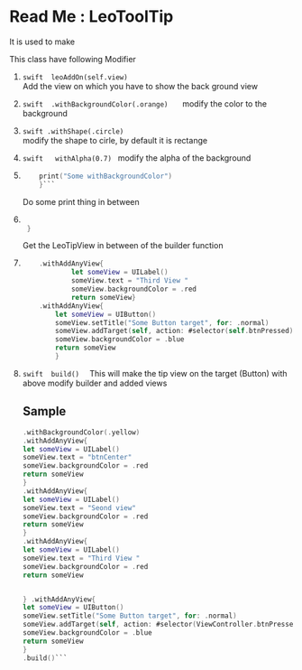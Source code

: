 #  Read Me : LeoToolTip 

It is   used to make 

This class have following Modifier 

1.  ```swift  leoAddOn(self.view) ```  
       Add the view on which you have to show the back ground view 

2.  ```swift  .withBackgroundColor(.orange)   ``` 
        modify  the color to the background 
        
3.  ```swift .withShape(.circle) ```  
         modify the shape to cirle, by default it is rectange
         
4.  ```swift   withAlpha(0.7) ```
        modify the alpha of the  background 
        
5.  ```swift   .withPrint(){
        print("Some withBackgroundColor")
        }```
    ```
    Do some print thing in between 
     
6.  ``` swift   .withSelf(){ object in
     
     }
     ```
    Get the LeoTipView in between of the builder function
     
7.  ```swift 
        .withAddAnyView{
                let someView = UILabel()
                someView.text = "Third View "
                someView.backgroundColor = .red
                return someView} 
        .withAddAnyView{
            let someView = UIButton()
            someView.setTitle("Some Button target", for: .normal)
            someView.addTarget(self, action: #selector(self.btnPressed), for: .touchUpInside)
            someView.backgroundColor = .blue
            return someView
            }
    ```
8.  ```swift  build()  ```
     This  will make the tip view on the target (Button)  with above modify builder and added views 
     
     
     ## Sample  
     
     ```swift        btnCenter.leoAddOn(self.view)
     .withBackgroundColor(.yellow)
     .withAddAnyView{
     let someView = UILabel()
     someView.text = "btnCenter"
     someView.backgroundColor = .red
     return someView
     }
     .withAddAnyView{
     let someView = UILabel()
     someView.text = "Seond view"
     someView.backgroundColor = .red
     return someView
     }
     .withAddAnyView{
     let someView = UILabel()
     someView.text = "Third View "
     someView.backgroundColor = .red
     return someView
     
     
     } .withAddAnyView{
     let someView = UIButton()
     someView.setTitle("Some Button target", for: .normal)
     someView.addTarget(self, action: #selector(ViewController.btnPressed), for: .touchUpInside)
     someView.backgroundColor = .blue
     return someView
     }
     .build()```



